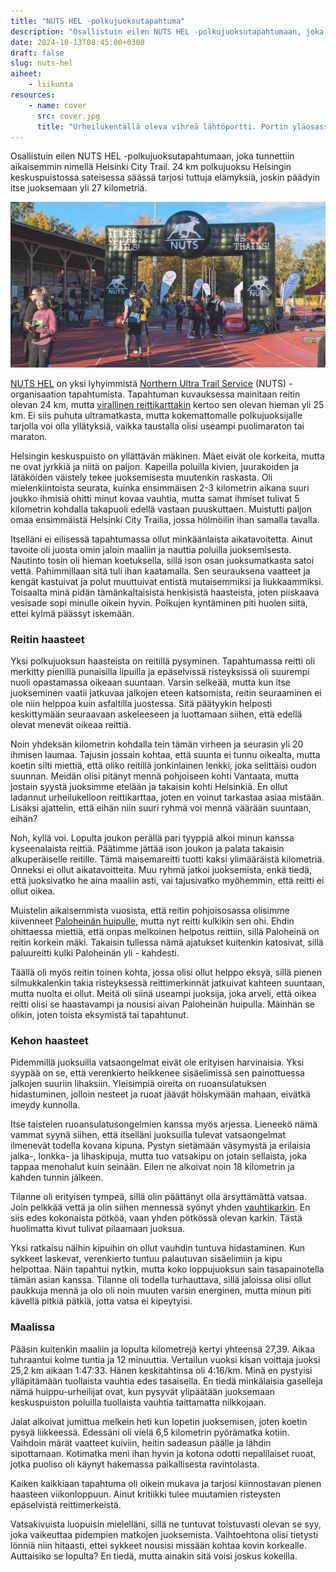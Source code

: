 ```yaml
---
title: "NUTS HEL -polkujuoksutapahtuma"
description: "Osallistuin eilen NUTS HEL -polkujuoksutapahtumaan, joka tunnettiin aikaisemmin nimellä Helsinki City Trail. 24 km polkujuoksu Helsingin keskuspuistossa sateisessa säässä tarjosi tuttuja elämyksiä, joskin päädyin itse juoksemaan yli 27 kilometriä."
date: 2024-10-13T08:45:00+0300
draft: false
slug: nuts-hel
aiheet:
    - liikunta
resources:
    - name: cover
      src: cover.jpg
      title: "Urheilukentällä oleva vihreä lähtöportti. Portin yläosassa on suuri hirven silhuetti. Portin alla on joitakin juoksijoita odottamassa lähtöä."
---
```

Osallistuin eilen NUTS HEL -polkujuoksutapahtumaan, joka tunnettiin aikaisemmin nimellä Helsinki City Trail. 24 km polkujuoksu Helsingin keskuspuistossa sateisessa säässä tarjosi tuttuja elämyksiä, joskin päädyin itse juoksemaan yli 27 kilometriä.

<!--more-->

![Urheilukentällä oleva vihreä lähtöportti. Portin yläosassa on suuri hirven silhuetti. Portin alla on joitakin juoksijoita odottamassa lähtöä. Taivas on sininen, mutta siellä näkyy joitakin pilviä.](cover.jpg "NUTS HEL -tapahtuman lähtöportti muutamaa minuuttia ennen starttia. Tässä kohtaa sää oli vielä aurinkoinen.")

[NUTS HEL](https://nutshel.fi/fi/) on yksi lyhyimmistä [Northern Ultra Trail Service](https://nuts.fi/fi/) (NUTS) -organisaation tapahtumista. Tapahtuman kuvauksessa mainitaan reitin olevan 24 km, mutta [virallinen reittikarttakin](https://tracedetrail.fr/en/trace/255674) kertoo sen olevan hieman yli 25 km. Ei siis puhuta ultramatkasta, mutta kokemattomalle polkujuoksijalle tarjolla voi olla yllätyksiä, vaikka taustalla olisi useampi puolimaraton tai maraton.

Helsingin keskuspuisto on yllättävän mäkinen. Mäet eivät ole korkeita, mutta ne ovat jyrkkiä ja niitä on paljon. Kapeilla poluilla kivien, juurakoiden ja lätäköiden väistely tekee juoksemisesta muutenkin raskasta. Oli mielenkiintoista seurata, kuinka ensimmäisen 2-3 kilometrin aikana suuri joukko ihmisiä ohitti minut kovaa vauhtia, mutta samat ihmiset tulivat 5 kilometrin kohdalla takapuoli edellä vastaan puuskuttaen. Muistutti paljon omaa ensimmäistä Helsinki City Trailia, jossa hölmöilin ihan samalla tavalla.

Itselläni ei eilisessä tapahtumassa ollut minkäänlaista aikatavoitetta. Ainut tavoite oli juosta omin jaloin maaliin ja nauttia poluilla juoksemisesta. Nautinto tosin oli hieman koetuksella, sillä ison osan juoksumatkasta satoi vettä. Pahimmillaan sitä tuli ihan kaatamalla. Sen seurauksena vaatteet ja kengät kastuivat ja polut muuttuivat entistä mutaisemmiksi ja liukkaammiksi. Toisaalta minä pidän tämänkaltaisista henkisistä haasteista, joten piiskaava vesisade sopi minulle oikein hyvin. Polkujen kyntäminen piti huolen siitä, ettei kylmä päässyt iskemään.

### Reitin haasteet

Yksi polkujuoksun haasteista on reitillä pysyminen. Tapahtumassa reitti oli merkitty pienillä punaisilla lipuilla ja epäselvissä risteyksissä oli suurempi nuoli opastamassa oikeaan suuntaan. Varsin selkeää, mutta kun itse juokseminen vaatii jatkuvaa jalkojen eteen katsomista, reitin seuraaminen ei ole niin helppoa kuin asfaltilla juostessa. Sitä päätyykin helposti keskittymään seuraavaan askeleeseen ja luottamaan siihen, että edellä olevat menevät oikeaa reittiä.

Noin yhdeksän kilometrin kohdalla tein tämän virheen ja seurasin yli 20 ihmisen laumaa. Tajusin jossain kohtaa, että suunta ei tunnu oikealta, mutta koetin silti miettiä, että oliko reitillä jonkinlainen lenkki, joka selittäisi oudon suunnan. Meidän olisi pitänyt mennä pohjoiseen kohti Vantaata, mutta jostain syystä juoksimme etelään ja takaisin kohti Helsinkiä. En ollut ladannut urheilukelloon reittikarttaa, joten en voinut tarkastaa asiaa mistään. Lisäksi ajattelin, että eihän niin suuri ryhmä voi mennä väärään suuntaan, eihän?

Noh, kyllä voi. Lopulta joukon perällä pari tyyppiä alkoi minun kanssa kyseenalaista reittiä. Päätimme jättää ison joukon ja palata takaisin alkuperäiselle reitille. Tämä maisemareitti tuotti kaksi ylimääräistä kilometriä. Onneksi ei ollut aikatavoitteita. Muu ryhmä jatkoi juoksemista, enkä tiedä, että juoksivatko he aina maaliin asti, vai tajusivatko myöhemmin, että reitti ei ollut oikea.

Muistelin aikaisemmista vuosista, että reitin pohjoisosassa olisimme kiivenneet [Paloheinän huipulle](https://www.openstreetmap.org/#map=17/60.255205/24.912518), mutta nyt reitti kulkikin sen ohi. Ehdin ohittaessa miettiä, että onpas melkoinen helpotus reittiin, sillä Paloheinä on reitin korkein mäki. Takaisin tullessa nämä ajatukset kuitenkin katosivat, sillä paluureitti kulki Paloheinän yli - kahdesti.

Täällä oli myös reitin toinen kohta, jossa olisi ollut helppo eksyä, sillä pienen silmukkalenkin takia risteyksessä reittimerkinnät jatkuivat kahteen suuntaan, mutta nuolta ei ollut. Meitä oli siinä useampi juoksija, joka arveli, että oikea reitti olisi se haastavampi ja nousisi aivan Paloheinän huipulla. Mäinhän se olikin, joten toista eksymistä tai tapahtunut.

### Kehon haasteet

Pidemmillä juoksuilla vatsaongelmat eivät ole erityisen harvinaisia. Yksi syypää on se, että verenkierto heikkenee sisäelimissä sen painottuessa jalkojen suuriin lihaksiin. Yleisimpiä oireita on ruoansulatuksen hidastuminen, jolloin nesteet ja ruoat jäävät hölskymään mahaan, eivätkä imeydy kunnolla.

Itse taistelen ruoansulatusongelmien kanssa myös arjessa. Lieneekö nämä vammat syynä siihen, että itselläni juoksuilla tulevat vatsaongelmat ilmenevät todella kovana kipuna. Pystyn sietämään väsymystä ja erilaisia jalka-, lonkka- ja lihaskipuja, mutta tuo vatsakipu on jotain sellaista, joka tappaa menohalut kuin seinään. Eilen ne alkoivat noin 18 kilometrin ja kahden tunnin jälkeen.

Tilanne oli erityisen tympeä, sillä olin päättänyt olla ärsyttämättä vatsaa. Join pelkkää vettä ja olin siihen mennessä syönyt yhden [vauhtikarkin](https://nosht.fi/products/jollos-energy-chews). En siis edes kokonaista pötköä, vaan yhden pötkössä olevan karkin. Tästä huolimatta kivut tulivat pilaamaan juoksua.

Yksi ratkaisu näihin kipuihin on ollut vauhdin tuntuva hidastaminen. Kun sykkeet laskevat, verenkierto tuntuu palautuvan sisäelimiin ja kipu helpottaa. Näin tapahtui nytkin, mutta koko loppujuoksun sain tasapainotella tämän asian kanssa. Tilanne oli todella turhauttava, sillä jaloissa olisi ollut paukkuja mennä ja olo oli noin muuten varsin energinen, mutta minun piti kävellä pitkiä pätkiä, jotta vatsa ei kipeytyisi.

### Maalissa

Pääsin kuitenkin maaliin ja lopulta kilometrejä kertyi yhteensä 27,39. Aikaa tuhraantui kolme tuntia ja 12 minuuttia. Vertailun vuoksi kisan voittaja juoksi 25,2 km aikaan 1:47:33. Hänen keskitahtinsa oli 4:16/km. Minä en pystyisi ylläpitämään tuollaista vauhtia edes tasaisella. En tiedä minkälaisia gaselleja nämä huippu-urheilijat ovat, kun pysyvät ylipäätään juoksemaan keskuspuiston poluilla tuollaista vauhtia taittamatta nilkkojaan.

Jalat alkoivat jumittua melkein heti kun lopetin juoksemisen, joten koetin pysyä liikkeessä. Edessäni oli vielä 6,5 kilometrin pyörämatka kotiin. Vaihdoin märät vaatteet kuiviin, heitin sadeasun päälle ja lähdin sipottamaan. Kotimatka meni ihan hyvin ja kotona odotti nepalilaiset ruoat, jotka puoliso oli käynyt hakemassa paikallisesta ravintolasta.

Kaiken kaikkiaan tapahtuma oli oikein mukava ja tarjosi kiinnostavan pienen haasteen viikonloppuun. Ainut kritiikki tulee muutamien risteysten epäselvistä reittimerkeistä.

Vatsakivuista luopuisin mielelläni, sillä ne tuntuvat toistuvasti olevan se syy, joka vaikeuttaa pidempien matkojen juoksemista. Vaihtoehtona olisi tietysti lönniä niin hitaasti, ettei sykkeet nousisi missään kohtaa kovin korkealle. Auttaisiko se lopulta? En tiedä, mutta ainakin sitä voisi joskus kokeilla.